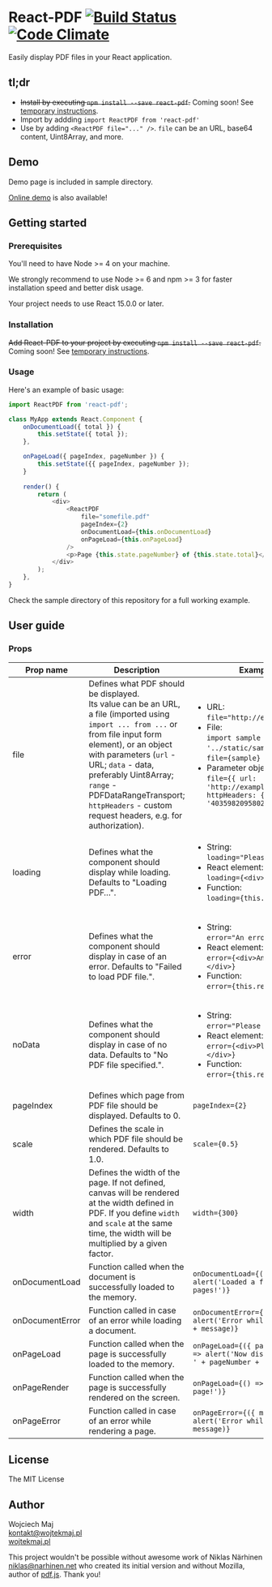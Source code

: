 # React-PDF [![Build Status](https://travis-ci.org/wojtekmaj/react-pdf.svg?branch=master)](https://travis-ci.org/wojtekmaj/react-pdf) [![Code Climate](https://codeclimate.com/github/wojtekmaj/react-pdf/badges/gpa.svg)](https://codeclimate.com/github/wojtekmaj/react-pdf)
Easily display PDF files in your React application.

## tl;dr
* ~~Install by executing `npm install --save react-pdf`.~~ Coming soon! See [temporary instructions](https://github.com/wojtekmaj/react-pdf/issues/6).
* Import by addding `import ReactPDF from 'react-pdf'`
* Use by adding `<ReactPDF file="..." />`. `file` can be an URL, base64 content, Uint8Array, and more.

## Demo
Demo page is included in sample directory.

[Online demo](http://projekty.wojtekmaj.pl/react-pdf/) is also available!

## Getting started
### Prerequisites

You'll need to have Node >= 4 on your machine.

We strongly recommend to use Node >= 6 and npm >= 3 for faster installation speed and better disk usage.

Your project needs to use React 15.0.0 or later.

### Installation

~~Add React-PDF to your project by executing `npm install --save react-pdf`.~~ Coming soon! See [temporary instructions](https://github.com/wojtekmaj/react-pdf/issues/6).

### Usage

Here's an example of basic usage:

```js
import ReactPDF from 'react-pdf';

class MyApp extends React.Component {
    onDocumentLoad({ total }) {
        this.setState({ total });
    },

    onPageLoad({ pageIndex, pageNumber }) {
        this.setState({{ pageIndex, pageNumber });
    }
    
    render() {
        return (
            <div>
                <ReactPDF
                    file="somefile.pdf"
                    pageIndex={2}
                    onDocumentLoad={this.onDocumentLoad}
                    onPageLoad={this.onPageLoad}
                />
                <p>Page {this.state.pageNumber} of {this.state.total}</p>
            </div>
        );
    },
}
```

Check the sample directory of this repository for a full working example.

## User guide

### Props

|Prop name|Description|Example of usage|
|----|----|----|
|file|Defines what PDF should be displayed.<br />Its value can be an URL, a file (imported using `import ... from ...` or from file input form element), or an object with parameters (`url` - URL; `data` - data, preferably Uint8Array; `range` - PDFDataRangeTransport; `httpHeaders` - custom request headers, e.g. for authorization).|<ul><li>URL:<br />`file="http://example.com/sample.pdf"`</li><li>File:<br />`import sample from '../static/sample.pdf'` and then<br />`file={sample}`</li><li>Parameter object:<br />`file={{ url: 'http://example.com/sample.pdf', httpHeaders: { 'X-CustomHeader': '40359820958024350238508234' }}}`</ul>|
|loading|Defines what the component should display while loading. Defaults to "Loading PDF…".|<ul><li>String:<br />`loading="Please wait!"`</li><li>React element:<Br />`loading={<div>Please wait!</div>}`</li><li>Function:<Br />`loading={this.renderLoader()}`</li></ul>|
|error|Defines what the component should display in case of an error. Defaults to "Failed to load PDF file.".|<ul><li>String:<br />`error="An error occurred!"`</li><li>React element:<Br />`error={<div>An error occurred!</div>}`</li><li>Function:<Br />`error={this.renderError()}`</li></ul>|
|noData|Defines what the component should display in case of no data. Defaults to "No PDF file specified.".|<ul><li>String:<br />`error="Please select a file."`</li><li>React element:<Br />`error={<div>Please select a file.</div>}`</li><li>Function:<Br />`error={this.renderNoData()}`</li></ul>|
|pageIndex|Defines which page from PDF file should be displayed. Defaults to 0.|`pageIndex={2}`|
|scale|Defines the scale in which PDF file should be rendered. Defaults to 1.0.|`scale={0.5}`|
|width|Defines the width of the page. If not defined, canvas will be rendered at the width defined in PDF. If you define `width` and `scale` at the same time, the width will be multiplied by a given factor.|`width={300}`|
|onDocumentLoad|Function called when the document is successfully loaded to the memory.|`onDocumentLoad={({ total }) => alert('Loaded a file with ' + total + ' pages!')}`|
|onDocumentError|Function called in case of an error while loading a document.|`onDocumentError={({ message }) => alert('Error while loading document! ' + message)}`|
|onPageLoad|Function called when the page is successfully loaded to the memory.|`onPageLoad={({ pageIndex, pageNumber }) => alert('Now displaying a page number ' + pageNumber + '!')}`|
|onPageRender|Function called when the page is successfully rendered on the screen.|`onPageLoad={() => alert('Rendered the page!')}`|
|onPageError|Function called in case of an error while rendering a page.|`onPageError={({ message }) => alert('Error while loading page! ' + message)}`|

## License

The MIT License

## Author
Wojciech Maj<br />
<kontakt@wojtekmaj.pl><br />
[wojtekmaj.pl](http://wojtekmaj.pl)

This project wouldn't be possible without awesome work of Niklas Närhinen <niklas@narhinen.net> who created its initial version and without Mozilla, author of [pdf.js](http://mozilla.github.io/pdf.js). Thank you!
